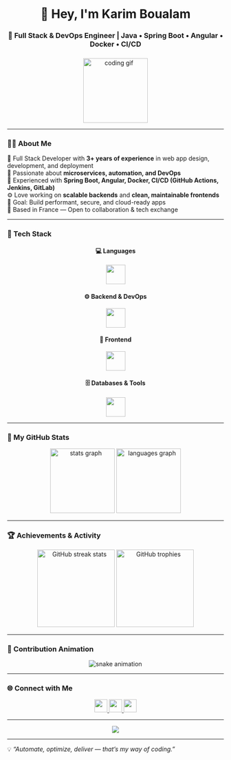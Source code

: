 <h1 align="center">👋 Hey, I'm Karim Boualam</h1>
<h3 align="center">🚀 Full Stack & DevOps Engineer | Java • Spring Boot • Angular • Docker • CI/CD</h3>

###

<p align="center">
  <img src="https://media.giphy.com/media/M9gbBd9nbDrOTu1Mqx/giphy.gif" height="150" alt="coding gif"/>
</p>

---

### 👨‍💻 About Me

💼 Full Stack Developer with **3+ years of experience** in web app design, development, and deployment  
🧩 Passionate about **microservices, automation, and DevOps**  
🐳 Experienced with **Spring Boot, Angular, Docker, CI/CD (GitHub Actions, Jenkins, GitLab)**  
⚙️ Love working on **scalable backends** and **clean, maintainable frontends**  
🎯 Goal: Build performant, secure, and cloud-ready apps  
📍 Based in France — Open to collaboration & tech exchange  

---

### 🧠 Tech Stack

<div align="center">
  
#### 💻 Languages  
<img src="https://skillicons.dev/icons?i=java,python,cs,js,ts" height="45" />

#### ⚙️ Backend & DevOps  
<img src="https://skillicons.dev/icons?i=spring,dotnet,docker,kubernetes,jenkins,githubactions,gitlab" height="45" />

#### 🎨 Frontend  
<img src="https://skillicons.dev/icons?i=angular,react,bootstrap,html,css" height="45" />

#### 🗄️ Databases & Tools  
<img src="https://skillicons.dev/icons?i=mysql,mongodb,postman,figma,idea,vscode" height="45" />

</div>

---

### 🚀 My GitHub Stats

<div align="center">
  <img src="https://github-readme-stats.vercel.app/api?username=karimboualam&show_icons=true&theme=radical" height="150" alt="stats graph" />
  <img src="https://github-readme-stats.vercel.app/api/top-langs/?username=karimboualam&layout=compact&theme=radical" height="150" alt="languages graph" />
</div>

---

### 🏆 Achievements & Activity

<div align="center">
  <img src="https://streak-stats.demolab.com?user=karimboualam&theme=radical&hide_border=false" height="180" alt="GitHub streak stats" />
  <img src="https://github-profile-trophy.vercel.app/?username=karimboualam&theme=radical&no-frame=false&no-bg=true&margin-w=8" height="180" alt="GitHub trophies" />
</div>

---

### 🐍 Contribution Animation

<p align="center">
  <img src="https://raw.githubusercontent.com/karimboualam/karimboualam/output/github-contribution-grid-snake-dark.svg" alt="snake animation" />
</p>

---

### 🌐 Connect with Me

<div align="center">
  <a href="https://www.linkedin.com/in/karim-boualam/" target="_blank">
    <img src="https://img.shields.io/static/v1?message=LinkedIn&logo=linkedin&label=&color=0077B5&logoColor=white&style=for-the-badge" height="30" />
  </a>
  <a href="mailto:boualam.karim94@gmail.com">
    <img src="https://img.shields.io/static/v1?message=Email&logo=gmail&label=&color=D14836&logoColor=white&style=for-the-badge" height="30" />
  </a>
  <a href="https://github.com/karimboualam">
    <img src="https://img.shields.io/static/v1?message=GitHub&logo=github&label=&color=181717&logoColor=white&style=for-the-badge" height="30" />
  </a>
</div>

---

<div align="center">
  <img src="https://visitor-badge.laobi.icu/badge?page_id=karimboualam.karimboualam" />
</div>

---

💡 *“Automate, optimize, deliver — that’s my way of coding.”*
